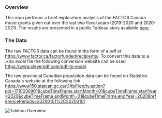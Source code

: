 ### Overview

This repo performs a brief exploratory analysis of the FACTOR Canada music grants given out over the last two fiscal years (2019-2020 and 2020-2021). The results are presented in a public Tableau story available [here](https://public.tableau.com/app/profile/chad6383/viz/FACTORFundingChadN/FACTORStory). 

### The Data

The raw FACTOR data can be found in the form of a pdf at https://www.factor.ca/factorfunded/recipients/. To convert this data to a .xlsx excel file the following conversion website can be used https://www.cleverpdf.com/pdf-to-excel.

The raw provincial Canadian population data can be found on Statistics Canada's website at the following link https://www150.statcan.gc.ca/t1/tbl1/en/tv.action?pid=1710000901&cubeTimeFrame.startMonth=01&cubeTimeFrame.startYear=2020&cubeTimeFrame.endMonth=01&cubeTimeFrame.endYear=2020&referencePeriods=20200101%2C20200101 

![Tableau Overview]("/images/tableau_overview.gif")
